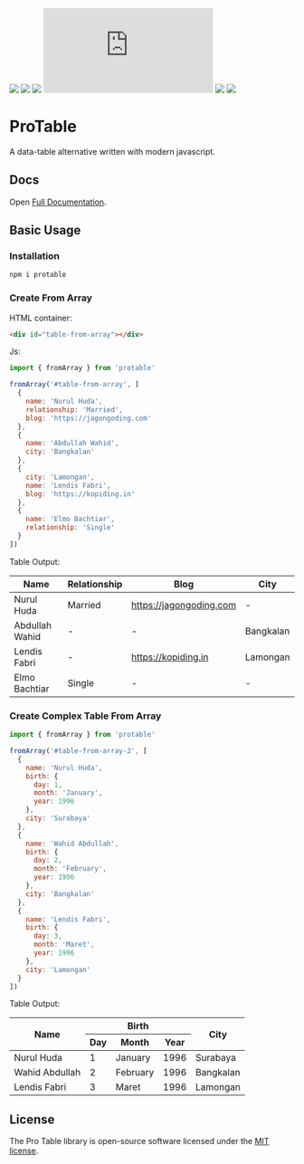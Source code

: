 [![](https://img.shields.io/npm/v/protable)](https://www.npmjs.com/package/protable)
[![](https://img.shields.io/npm/dt/protable)](https://www.npmjs.com/package/protable)
[![](https://img.shields.io/jsdelivr/npm/hm/protable)](https://www.jsdelivr.com/package/npm/protable)
[![](https://img.shields.io/github/size/ibnujakaria/protable/dist/protable.min.js)]()
[![](https://img.shields.io/github/release-date/ibnujakaria/protable)](https://github.com/ibnujakaria/protable/)
[![](https://img.shields.io/npm/l/protable)](https://www.npmjs.com/package/protable)

# ProTable
A data-table alternative written with modern javascript.

## Docs

Open [Full Documentation](https://protable.jagongoding.com).

## Basic Usage

### Installation

```bash
npm i protable
```

### Create From Array

HTML container:
```html
<div id="table-from-array"></div>
```

Js: 
```js
import { fromArray } from 'protable'

fromArray('#table-from-array', [
  {
    name: 'Nurul Huda',
    relationship: 'Married',
    blog: 'https://jagongoding.com'
  },
  {
    name: 'Abdullah Wahid',
    city: 'Bangkalan'
  },
  {
    city: 'Lamongan',
    name: 'Lendis Fabri',
    blog: 'https://kopiding.in'
  },
  {
    name: 'Elmo Bachtiar',
    relationship: 'Single'
  }
])
```

Table Output:

<table><thead><tr><th>Name</th><th>Relationship</th><th>Blog</th><th>City</th></tr></thead><tbody><tr><td>Nurul Huda</td><td>Married</td><td><a href="https://jagongoding.com">https://jagongoding.com</a></td><td>-</td></tr><tr><td>Abdullah Wahid</td><td>-</td><td>-</td><td>Bangkalan</td></tr><tr><td>Lendis Fabri</td><td>-</td><td><a href="https://kopiding.in">https://kopiding.in</a></td><td>Lamongan</td></tr><tr><td>Elmo Bachtiar</td><td>Single</td><td>-</td><td>-</td></tr></tbody></table>

### Create Complex Table From Array

```js
import { fromArray } from 'protable'

fromArray('#table-from-array-2', [
  {
    name: 'Nurul Huda',
    birth: {
      day: 1,
      month: 'January',
      year: 1996
    },
    city: 'Surabaya'
  },
  {
    name: 'Wahid Abdullah',
    birth: {
      day: 2,
      month: 'February',
      year: 1996
    },
    city: 'Bangkalan'
  },
  {
    name: 'Lendis Fabri',
    birth: {
      day: 3,
      month: 'Maret',
      year: 1996
    },
    city: 'Lamongan'
  }
])
```

Table Output:

<table><thead><tr><th rowspan="2">Name</th><th colspan="3">Birth</th><th rowspan="2">City</th></tr><tr><th>Day</th><th>Month</th><th>Year</th></tr></thead><tbody><tr><td>Nurul Huda</td><td>1</td><td>January</td><td>1996</td><td>Surabaya</td></tr><tr><td>Wahid Abdullah</td><td>2</td><td>February</td><td>1996</td><td>Bangkalan</td></tr><tr><td>Lendis Fabri</td><td>3</td><td>Maret</td><td>1996</td><td>Lamongan</td></tr></tbody></table>

## License

The Pro Table library is open-source software licensed under the [MIT license](https://opensource.org/licenses/MIT).
